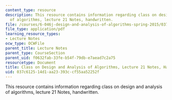 ```yaml
---
content_type: resource
description: This resource contains information regarding class on design and analysis
  of algorithms, lecture 21 Notes, handwritten.
file: /courses/6-046j-design-and-analysis-of-algorithms-spring-2015/037c612514d1aa23393ccf55aa52252f_MIT6_046JS15_writtenlec21.pdf
file_type: application/pdf
learning_resource_types:
- Lecture Notes
ocw_type: OCWFile
parent_title: Lecture Notes
parent_type: CourseSection
parent_uid: f0632fab-33fe-b54f-79db-e7aead7c2a75
resourcetype: Document
title: Class on Design and Analysis of Algorithms, Lecture 21 Notes, Handwritten
uid: 037c6125-14d1-aa23-393c-cf55aa52252f
---
```

This resource contains information regarding class on design and analysis of algorithms, lecture 21 Notes, handwritten.

